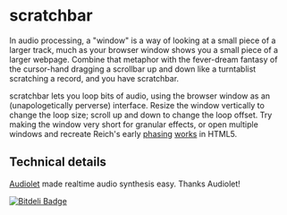 scratchbar
==========

In audio processing, a "window" is a way of looking at a small piece of a larger track, much as your browser window shows you a small piece of a larger webpage. Combine that metaphor with the fever-dream fantasy of the cursor-hand dragging a scrollbar up and down like a turntablist scratching a record, and you have scratchbar.

scratchbar lets you loop bits of audio, using the browser window as an (unapologetically perverse) interface. Resize the window vertically to change the loop size; scroll up and down to change the loop offset. Try making the window very short for granular effects, or open multiple windows and recreate Reich's early [phasing](https://en.wikipedia.org/wiki/Come_Out_%28Reich%29) [works](https://en.wikipedia.org/wiki/It%27s_Gonna_Rain) in HTML5.

## Technical details

[Audiolet](https://github.com/oampo/Audiolet) made realtime audio synthesis easy. Thanks Audiolet!


[![Bitdeli Badge](https://d2weczhvl823v0.cloudfront.net/joshuahhh/scratchbar/trend.png)](https://bitdeli.com/free "Bitdeli Badge")
